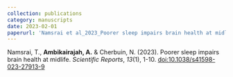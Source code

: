 ```yaml
---
collection: publications
category: manuscripts
date: 2023-02-01
paperurl: 'Namsrai et al_2023_Poorer sleep impairs brain health at midlifeScientific Reports.pdf'
---
```


Namsrai, T., <b>Ambikairajah, A.</b> & Cherbuin, N. (2023). Poorer sleep impairs brain health at midlife. <i>Scientific Reports</i>, <i>13</i>(1), 1-10. [doi:10.1038/s41598-023-27913-9](https://doi.org/10.1038/s41598-023-27913-9)